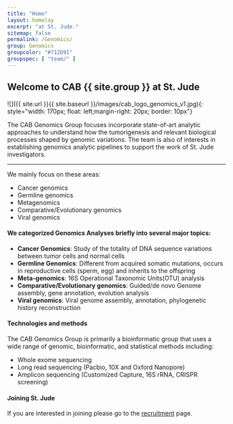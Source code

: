 ```yaml
---
title: "Home"
layout: homelay
excerpt: "at St. Jude."
sitemap: false
permalink: /Genomics/
group: Genomics
groupcolor: "#712D91"
groupspec: [ "team/" ]
---
```


## Welcome to CAB {{ site.group }} at St. Jude

![]({{ site.url }}{{ site.baseurl }}/images/cab_logo_genomics_v1.jpg){: style="width: 170px; float: left;margin-right: 20px; border: 10px"}

The CAB Genomics Group focuses incorporate state-of-art analytic approaches to understand how the tumorigenesis and relevant biological processes shaped by genomic variations. The team is also of interests in establishing genomics analytic pipelines to support the work of St. Jude investigators.

---
We mainly focus on these areas:

- Cancer genomics
- Germline genomics
- Metagenomics
- Comparative/Evolutionary genomics
- Viral genomics

#### We categorized Genomics Analyses briefly into several major topics:

- **Cancer Genomics**: Study of the totality of DNA sequence variations between tumor cells and normal cells
- **Germline Genomics**: Different from acquired somatic mutations, occurs in reproductive cells (sperm, egg) and inherits to the offspring
- **Meta-genomics**: 16S Operational Taxonomic Units(OTU) analysis
- **Comparative/Evolutionary genomics**: Guided/de novo Genome assembly, gene annotation, evolution analysis
- **Viral genomics**: Viral genome assembly, annotation, phylogenetic history reconstruction

#### Technologies and methods

The CAB Genomics Group is primarily a bioinformatic group that uses a wide range of genomic, bioinformatic, and statistical methods including:

- Whole exome sequencing
- Long read sequencing (Pacbio, 10X and Oxford Nanopore)
- Amplicon sequencing (Customized Capture, 16S rRNA, CRISPR screening)

#### Joining St. Jude
If you are interested in joining please go to the [recruitment](/recruitment) page.
